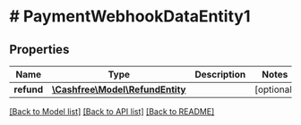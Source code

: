 # # PaymentWebhookDataEntity1

## Properties

Name | Type | Description | Notes
------------ | ------------- | ------------- | -------------
**refund** | [**\Cashfree\Model\RefundEntity**](RefundEntity.md) |  | [optional]

[[Back to Model list]](../../README.md#models) [[Back to API list]](../../README.md#endpoints) [[Back to README]](../../README.md)
